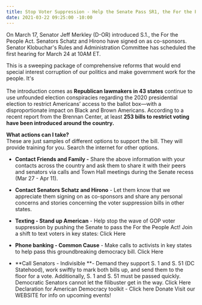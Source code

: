 ```yaml
---
title: Stop Voter Suppression - Help the Senate Pass SR1, the For the People Act
date: 2021-03-22 09:25:00 -10:00
---
```


On March 17, Senator Jeff Merkley (D-OR) introduced S.1., the For the People Act. Senators Schatz and Hirono have signed on as co-sponsors. Senator Klobuchar's Rules and Administration Committee has scheduled the first hearing for March 24 at 10AM ET.

This is a sweeping package of comprehensive reforms that would end special interest corruption of our politics and make government work for the people. It's \
\
The introduction comes as  **Republican lawmakers in 43 states**  continue to use unfounded election conspiracies regarding the 2020 presidential election to restrict Americans’ access to the ballot box—with a disproportionate impact on Black and Brown Americans. According to a recent report from the Brennan Center, at least **253 bills to restrict voting have been introduced around the country.**

**What actions can I take?**\
These are just samples of different options to support the bill. They will provide training for you. Search the internet for other options.

* **Contact Friends and Family -** Share the above information with your contacts across the country and ask them to share it with their peers and senators via calls and Town Hall meetings during the Senate recess (Mar 27 - Apr 11).

* **Contact Senators Schatz and Hirono** - Let them know that we appreciate them signing on as co-sponsors and share any personal concerns and stories concerning the voter suppression bills in other states.

* **Texting - Stand up American** - Help stop the wave of GOP voter suppression by pushing the Senate to pass the For the People Act! Join a shift to text voters in key states:  Click Here

* **Phone banking - Common Cause** - Make calls to activists in key states to help pass this groundbreaking democracy bill. Click Here

* \*\*Call Senators - Indivisible \*\*- Demand they support S. 1 and S. 51 (DC Statehood), work swiftly to mark both bills up, and send them to the floor for a vote. Additionally, S. 1 and S. 51 must be passed quickly. Democratic Senators cannot let the filibuster get in the way. Click Here Declaration for American Democracy toolkit - Click here Donate Visit our WEBSITE for info on upcoming events!